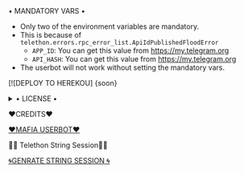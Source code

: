 
  <summary> • MANDATORY VARS • </summary>

- Only two of the environment variables are mandatory.
- This is because of `telethon.errors.rpc_error_list.ApiIdPublishedFloodError`
    - `APP_ID`:   You can get this value from https://my.telegram.org
    - `API_HASH`:   You can get this value from https://my.telegram.org
- The userbot will not work without setting the mandatory vars.

[![DEPLOY TO HEREKOU] {soon}


</details>

<details>

  <summary> • LICENSE • </summary>

![](https://www.gnu.org/graphics/gplv3-or-later.png)

Copyright (C) 2021 ALEX

Poject [ALEX USERBOT](https://github.com/Adarshbotmaker/ALEX-USERBOT--) is free software: you can redistribute it and/or modify

it under the terms of the GNU General Public License as published by

the Free Software Foundation, either version 3 of the License, or

(at your option) any later version.

This program is distributed in the hope that it will be useful,

but WITHOUT ANY WARRANTY; without even the implied warranty of

MERCHANTABILITY or FITNESS FOR A PARTICULAR PURPOSE.  See the

GNU General Public License for more details.

You should have received a copy of the GNU General Public License

along with this program. If not, see <https://www.gnu.org/licenses/>.

</details>


❤️CREDITS❤️

   [❤️MAFIA USERBOT❤️](https://github.com/MafiaBotOP)

🧞‍♂ Telethon String Session🧞‍♂ 



[🌀GENRATE STRING SESSION 🌀](https://replit.com/@ManishRao5/ALEX-USERBOT#main.py)

